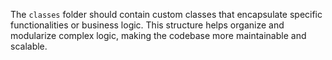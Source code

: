 The `classes` folder should contain custom classes that encapsulate specific functionalities or business logic. This structure helps organize and modularize complex logic, making the codebase more maintainable and scalable.